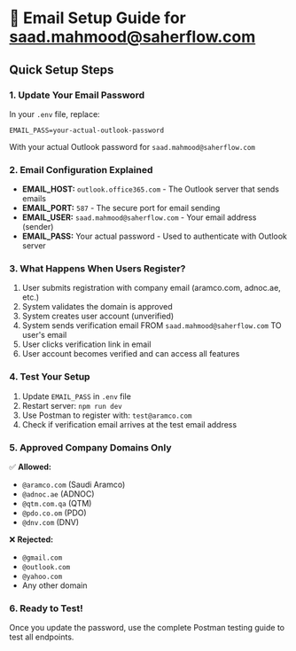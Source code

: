 # 📧 Email Setup Guide for saad.mahmood@saherflow.com

## Quick Setup Steps

### 1. Update Your Email Password
In your `.env` file, replace:
```
EMAIL_PASS=your-actual-outlook-password
```

With your actual Outlook password for `saad.mahmood@saherflow.com`

### 2. Email Configuration Explained
- **EMAIL_HOST:** `outlook.office365.com` - The Outlook server that sends emails
- **EMAIL_PORT:** `587` - The secure port for email sending
- **EMAIL_USER:** `saad.mahmood@saherflow.com` - Your email address (sender)
- **EMAIL_PASS:** Your actual password - Used to authenticate with Outlook server

### 3. What Happens When Users Register?
1. User submits registration with company email (aramco.com, adnoc.ae, etc.)
2. System validates the domain is approved
3. System creates user account (unverified)
4. System sends verification email FROM `saad.mahmood@saherflow.com` TO user's email
5. User clicks verification link in email
6. User account becomes verified and can access all features

### 4. Test Your Setup
1. Update `EMAIL_PASS` in `.env` file
2. Restart server: `npm run dev`
3. Use Postman to register with: `test@aramco.com`
4. Check if verification email arrives at the test email address

### 5. Approved Company Domains Only
✅ **Allowed:**
- `@aramco.com` (Saudi Aramco)
- `@adnoc.ae` (ADNOC)
- `@qtm.com.qa` (QTM)
- `@pdo.co.om` (PDO)
- `@dnv.com` (DNV)

❌ **Rejected:**
- `@gmail.com`
- `@outlook.com`
- `@yahoo.com`
- Any other domain

### 6. Ready to Test!
Once you update the password, use the complete Postman testing guide to test all endpoints.